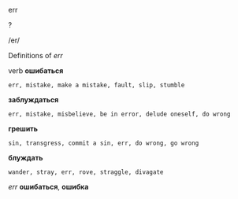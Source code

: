 err

?

/er/

Definitions of _err_

verb
**ошибаться**

    err, mistake, make a mistake, fault, slip, stumble
**заблуждаться**

    err, mistake, misbelieve, be in error, delude oneself, do wrong
**грешить**

    sin, transgress, commit a sin, err, do wrong, go wrong
**блуждать**

    wander, stray, err, rove, straggle, divagate

_err_
**ошибаться**, **ошибка**